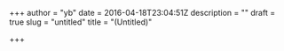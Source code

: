 +++
author = "yb"
date = 2016-04-18T23:04:51Z
description = ""
draft = true
slug = "untitled"
title = "(Untitled)"

+++




